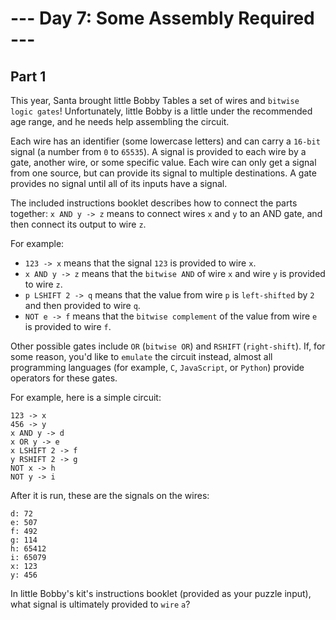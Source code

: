 # --- Day 7: Some Assembly Required ---

## Part 1

This year, Santa brought little Bobby Tables a set of wires and `bitwise logic gates`! Unfortunately, little Bobby is a little under the recommended age range, and he needs help assembling the circuit.

Each wire has an identifier (some lowercase letters) and can carry a `16-bit` signal (a number from `0` to `65535`). A signal is provided to each wire by a gate, another wire, or some specific value. Each wire can only get a signal from one source, but can provide its signal to multiple destinations. A gate provides no signal until all of its inputs have a signal.

The included instructions booklet describes how to connect the parts together: `x AND y -> z` means to connect wires `x` and `y` to an AND gate, and then connect its output to wire `z`.

For example:

- `123 -> x` means that the signal `123` is provided to wire `x`.
- `x AND y -> z` means that the `bitwise AND` of wire `x` and wire `y` is provided to wire `z`.
- `p LSHIFT 2 -> q` means that the value from wire `p` is `left-shifted` by `2` and then provided to wire `q`.
- `NOT e -> f` means that the `bitwise complement` of the value from wire `e` is provided to wire `f`.

Other possible gates include `OR` (`bitwise OR`) and `RSHIFT` (`right-shift`). If, for some reason, you'd like to `emulate` the circuit instead, almost all programming languages (for example, `C`, `JavaScript`, or `Python`) provide operators for these gates.

For example, here is a simple circuit:

```
123 -> x
456 -> y
x AND y -> d
x OR y -> e
x LSHIFT 2 -> f
y RSHIFT 2 -> g
NOT x -> h
NOT y -> i
```

After it is run, these are the signals on the wires:

```
d: 72
e: 507
f: 492
g: 114
h: 65412
i: 65079
x: 123
y: 456
```

In little Bobby's kit's instructions booklet (provided as your puzzle input), what signal is ultimately provided to `wire` `a`?
